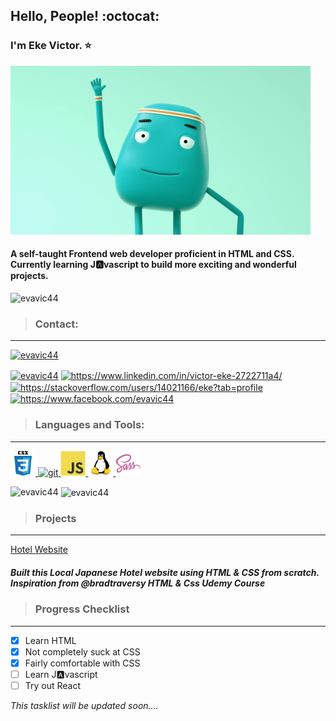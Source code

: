 ## Hello, People! :octocat:
### I'm Eke Victor. :star:
![Welcome](welcome.gif?raw=true "Welcome")


#### A self-taught Frontend web developer proficient in HTML and CSS. Currently learning J:a:vascript to build more exciting and wonderful projects.
<p align="left"> <img src="https://komarev.com/ghpvc/?username=evavic44&label=Profile%20views&color=0e75b6&style=flat" alt="evavic44" /> </p>


> ### Contact:
---
<p align="left"> <a href="https://twitter.com/evavic44" target="_blank"><img src="https://img.shields.io/twitter/follow/evavic44?logo=twitter&style=for-the-badge" alt="evavic44" /></a> </p>
<p align="left">
<a href="https://twitter.com/evavic44" target="blank"><img align="center" src="https://cdn.jsdelivr.net/npm/simple-icons@3.0.1/icons/twitter.svg" alt="evavic44" height="30" width="30" /></a>
<a href="https://linkedin.com/in/https://www.linkedin.com/in/victor-eke-2722711a4/" target="blank"><img align="center" src="https://cdn.jsdelivr.net/npm/simple-icons@3.0.1/icons/linkedin.svg" alt="https://www.linkedin.com/in/victor-eke-2722711a4/" height="30" width="40" /></a>
<a href="https://stackoverflow.com/users/https://stackoverflow.com/users/14021166/eke?tab=profile" target="blank"><img align="center" src="https://cdn.jsdelivr.net/npm/simple-icons@3.0.1/icons/stackoverflow.svg" alt="https://stackoverflow.com/users/14021166/eke?tab=profile" height="30" width="40" /></a>
<a href="https://fb.com/https://www.facebook.com/evavic44" target="blank"><img align="center" src="https://cdn.jsdelivr.net/npm/simple-icons@3.0.1/icons/facebook.svg" alt="https://www.facebook.com/evavic44" height="30" width="40" /></a>
</p>

<!-- Languages & Tools I use-->
> ### Languages and Tools:
---
<p align="left"> <a href="https://www.w3schools.com/css/" target="_blank"> <img src="https://raw.githubusercontent.com/devicons/devicon/master/icons/css3/css3-original-wordmark.svg" alt="css3" width="40" height="40"/> </a> <a href="https://git-scm.com/" target="_blank"> <img src="https://www.vectorlogo.zone/logos/git-scm/git-scm-icon.svg" alt="git" width="40" height="40"/> </a> <a href="https://developer.mozilla.org/en-US/docs/Web/JavaScript" target="_blank"> <img src="https://raw.githubusercontent.com/devicons/devicon/master/icons/javascript/javascript-original.svg" alt="javascript" width="40" height="40"/> </a> <a href="https://www.linux.org/" target="_blank"> <img src="https://raw.githubusercontent.com/devicons/devicon/master/icons/linux/linux-original.svg" alt="linux" width="40" height="40"/> </a> <a href="https://sass-lang.com" target="_blank"> <img src="https://raw.githubusercontent.com/devicons/devicon/master/icons/sass/sass-original.svg" alt="sass" width="40" height="40"/> </a> </p>

<p><img align="left" src="https://github-readme-stats.vercel.app/api/top-langs?username=evavic44&show_icons=true&theme=tokyonight&locale=en&layout=compact" alt="evavic44" /></p>

<p>&nbsp;<img align="center" src="https://github-readme-stats.vercel.app/api?username=evavic44&show_icons=true&theme=tokyonight&locale=en" alt="evavic44" /></p>


> ### Projects
---
[Hotel Website](https://kind-jones-1d0c7b.netlify.app/)

##### Built this Local Japanese Hotel website using HTML & CSS from scratch. Inspiration from @bradtraversy HTML & Css Udemy Course


> ### Progress Checklist
---
- [x] Learn HTML
- [x] Not completely suck at CSS
- [x] Fairly comfortable with CSS
- [ ] Learn J:a:vascript 
- [ ] Try out React

*This tasklist will be updated soon....*
